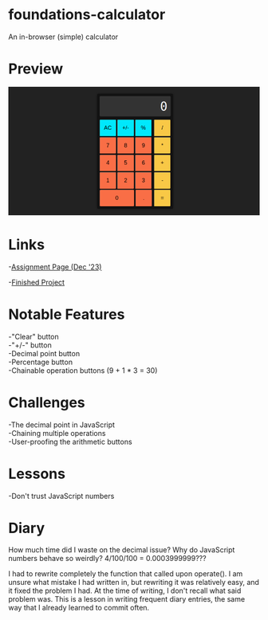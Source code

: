 # foundations-calculator
An in-browser (simple) calculator

# Preview

<div align="center">
    <img src="./project-preview.png">
</div>

# Links

-[Assignment Page (Dec '23)](https://www.theodinproject.com/lessons/foundations-calculator)

-[Finished Project](https://erreurdesyntaxe.github.io/top-calculator/)

# Notable Features

-"Clear" button  
-"+/-" button  
-Decimal point button  
-Percentage button  
-Chainable operation buttons  (9 + 1 * 3 = 30)

# Challenges

-The decimal point in JavaScript  
-Chaining multiple operations  
-User-proofing the arithmetic buttons  

# Lessons

-Don't trust JavaScript numbers  

# Diary

How much time did I waste on the decimal issue? Why do JavaScript numbers 
behave so weirdly? 4/100/100 = 0.0003999999???

I had to rewrite completely the function that called upon operate(). I am 
unsure what mistake I had written in, but rewriting it was relatively easy,
and it fixed the problem I had. At the time of writing, I don't recall what said
problem was. This is a lesson in writing frequent diary entries, the same way
that I already learned to commit often. 